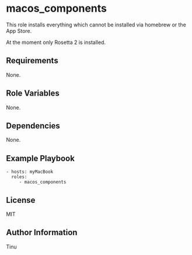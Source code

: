 macos_components
================

This role installs everything which cannot be installed via homebrew or the App Store.

At the moment only Rosetta 2 is installed.

Requirements
------------

None.

Role Variables
--------------

None.

Dependencies
------------

None.

Example Playbook
----------------

    - hosts: myMacBook
      roles:
         - macos_components

License
-------

MIT

Author Information
------------------

Tinu
